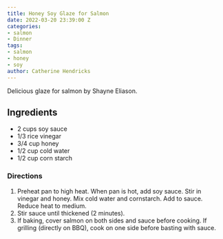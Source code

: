 ```yaml
---
title: Honey Soy Glaze for Salmon
date: 2022-03-20 23:39:00 Z
categories:
- salmon
- Dinner
tags:
- salmon
- honey
- soy
author: Catherine Hendricks
---
```


Delicious glaze for salmon by Shayne Eliason. 

## Ingredients
* 2 cups soy sauce
* 1/3 rice vinegar
* 3/4 cup honey
* 1/2 cup cold water
* 1/2 cup corn starch

### Directions
1. Preheat pan to high heat. When pan is hot, add soy sauce. Stir in vinegar and honey. Mix cold water and cornstarch. Add to sauce. Reduce heat to medium. 
2. Stir sauce until thickened (2 minutes). 
3. If baking, cover salmon on both sides and sauce before cooking. If grilling (directly on BBQ), cook on one side before basting with sauce. 

